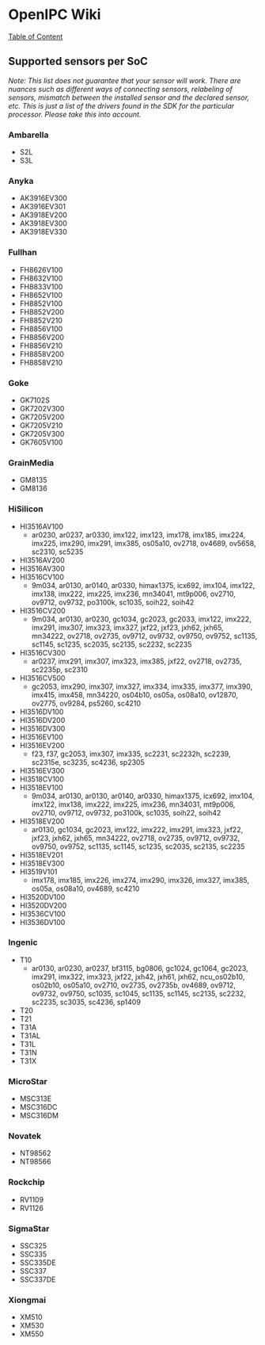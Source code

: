 # OpenIPC Wiki
[Table of Content](../README.md)

## Supported sensors per SoC

_Note: This list does not guarantee that your sensor will work. There are nuances such as different ways of connecting sensors, relabeling of sensors, mismatch between the installed sensor and the declared sensor, etc. This is just a list of the drivers found in the SDK for the particular processor. Please take this into account._

### Ambarella

- S2L
- S3L

### Anyka

- AK3916EV300
- AK3916EV301
- AK3918EV200
- AK3918EV300
- AK3918EV330

### Fullhan

- FH8626V100
- FH8632V100
- FH8833V100
- FH8652V100
- FH8852V100
- FH8852V200
- FH8852V210
- FH8856V100
- FH8856V200
- FH8856V210
- FH8858V200
- FH8858V210

### Goke

- GK7102S
- GK7202V300
- GK7205V200
- GK7205V210
- GK7205V300
- GK7605V100

### GrainMedia

- GM8135
- GM8136

### HiSilicon

- HI3516AV100
  - ar0230, ar0237, ar0330, imx122, imx123, imx178, imx185, imx224, imx225, imx290, imx291, imx385, os05a10, ov2718, ov4689, ov5658, sc2310, sc5235
- HI3516AV200
- HI3516AV300
- HI3516CV100
  - 9m034, ar0130, ar0140, ar0330, himax1375, icx692, imx104, imx122, imx138, imx222, imx225, imx236, mn34041, mt9p006, ov2710, ov9712, ov9732, po3100k, sc1035, soih22, soih42
- HI3516CV200
  - 9m034, ar0130, ar0230, gc1034, gc2023, gc2033, imx122, imx222, imx291, imx307, imx323, imx327, jxf22, jxf23, jxh62, jxh65, mn34222, ov2718, ov2735, ov9712, ov9732, ov9750, ov9752, sc1135, sc1145, sc1235, sc2035, sc2135, sc2232, sc2235 
- HI3516CV300
  - ar0237, imx291, imx307, imx323, imx385, jxf22, ov2718, ov2735, sc2235p, sc2310
- HI3516CV500
  - gc2053, imx290, imx307, imx327, imx334, imx335, imx377, imx390, imx415, imx458, mn34220, os04b10, os05a, os08a10, ov12870, ov2775, ov9284, ps5260, sc4210 
- HI3516DV100
- HI3516DV200
- HI3516DV300
- HI3516EV100
- HI3516EV200
  - f23, f37, gc2053, imx307, imx335, sc2231, sc2232h, sc2239, sc2315e, sc3235, sc4236, sp2305
- HI3516EV300
- HI3518CV100
- HI3518EV100
  - 9m034, ar0130, ar0130, ar0140, ar0330, himax1375, icx692, imx104, imx122, imx138, imx222, imx225, imx236, mn34031, mt9p006, ov2710, ov9712, ov9732, po3100k, sc1035, soih22, soih42
- HI3518EV200
  - ar0130, gc1034, gc2023, imx122, imx222, imx291, imx323, jxf22, jxf23, jxh62, jxh65, mn34222, ov2718, ov2735, ov9712, ov9732, ov9750, ov9752, sc1135, sc1145, sc1235, sc2035, sc2135, sc2235
- HI3518EV201
- HI3518EV300
- HI3519V101
  - imx178, imx185, imx226, imx274, imx290, imx326, imx327, imx385, os05a, os08a10, ov4689, sc4210 
- HI3520DV100
- HI3520DV200
- HI3536CV100
- HI3536DV100

### Ingenic

- T10
  - ar0130, ar0230, ar0237, bf3115, bg0806, gc1024, gc1064, gc2023, imx291, imx322, imx323, jxf22, jxh42, jxh61, jxh62, ncu_os02b10, os02b10, os05a10, ov2710, ov2735, ov2735b, ov4689, ov9712, ov9732, ov9750, sc1035, sc1045, sc1135, sc1145, sc2135, sc2232, sc2235, sc3035, sc4236, sp1409
- T20
- T21
- T31A
- T31AL
- T31L
- T31N
- T31X

### MicroStar

- MSC313E
- MSC316DC
- MSC316DM

### Novatek

- NT98562
- NT98566

### Rockchip

- RV1109
- RV1126

### SigmaStar

- SSC325
- SSC335
- SSC335DE
- SSC337
- SSC337DE

### Xiongmai

- XM510
- XM530
- XM550
